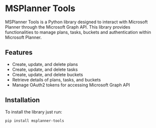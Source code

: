 # MSPlanner Tools

MSPlanner Tools is a Python library designed to interact with Microsoft Planner through the Microsoft Graph API. This library provides functionalities to manage plans, tasks, buckets and authentication within Microsoft Planner.

## Features

- Create, update, and delete plans
- Create, update, and delete tasks
- Create, update, and delete buckets
- Retrieve details of plans, tasks, and buckets
- Manage OAuth2 tokens for accessing Microsoft Graph API

## Installation

To install the library just run:

```sh
pip install msplanner-tools
```